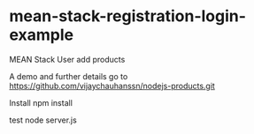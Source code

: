 # mean-stack-registration-login-example

MEAN Stack User add products

A demo and further details go to https://github.com/vijaychauhanssn/nodejs-products.git

Install npm install

test node server.js
